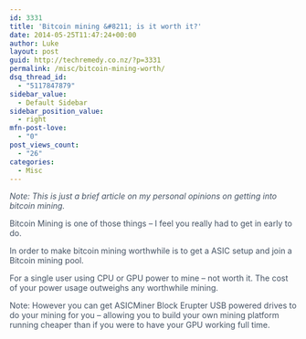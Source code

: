 ```yaml
---
id: 3331
title: 'Bitcoin mining &#8211; is it worth it?'
date: 2014-05-25T11:47:24+00:00
author: Luke
layout: post
guid: http://techremedy.co.nz/?p=3331
permalink: /misc/bitcoin-mining-worth/
dsq_thread_id:
  - "5117847879"
sidebar_value:
  - Default Sidebar
sidebar_position_value:
  - right
mfn-post-love:
  - "0"
post_views_count:
  - "26"
categories:
  - Misc
---
```

<p style="color: #445263">
  <em>Note: This is just a brief article on my personal opinions on getting into bitcoin mining.</em>
</p>

<p style="color: #445263">
  <p style="color: #445263">
    Bitcoin Mining is one of those things – I feel you really had to get in early to do.
  </p>
  
  <p style="color: #445263">
    In order to make bitcoin mining worthwhile is to get a ASIC setup and join a Bitcoin mining pool.
  </p>
  
  <p style="color: #445263">
    For a single user using CPU or GPU power to mine – not worth it. The cost of your power usage outweighs any worthwhile mining.
  </p>
  
  <p style="color: #445263">
    Note: However you can get ASICMiner Block Erupter USB powered drives to do your mining for you – allowing you to build your own mining platform running cheaper than if you were to have your GPU working full time.
  </p>